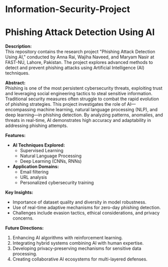 # Information-Security-Project
# Phishing Attack Detection Using AI

**Description:**  
This repository contains the research project "Phishing Attack Detection Using AI," conducted by Anna Rai, Wajiha Naveed, and Maryam Nasir at FAST-NU, Lahore, Pakistan. The project explores advanced methods to detect and prevent phishing attacks using Artificial Intelligence (AI) techniques.  

**Abstract:**  
Phishing is one of the most persistent cybersecurity threats, exploiting trust and leveraging social engineering tactics to steal sensitive information. Traditional security measures often struggle to combat the rapid evolution of phishing strategies. This project investigates the role of AI—encompassing machine learning, natural language processing (NLP), and deep learning—in phishing detection. By analyzing patterns, anomalies, and threats in real-time, AI demonstrates high accuracy and adaptability in addressing phishing attempts.  

**Features:**  
- **AI Techniques Explored:**  
   - Supervised Learning  
   - Natural Language Processing  
   - Deep Learning (CNNs, RNNs)  
- **Application Domains:**  
   - Email filtering  
   - URL analysis  
   - Personalized cybersecurity training  

**Key Insights:**  
- Importance of dataset quality and diversity in model robustness.  
- Use of real-time adaptive mechanisms for zero-day phishing detection.  
- Challenges include evasion tactics, ethical considerations, and privacy concerns.  

**Future Directions:**  
1. Enhancing AI algorithms with reinforcement learning.  
2. Integrating hybrid systems combining AI with human expertise.  
3. Developing privacy-preserving mechanisms for sensitive data processing.  
4. Creating collaborative AI ecosystems for multi-layered defenses.  
